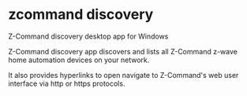 # zcommand discovery
Z-Command discovery desktop app for Windows

Z-Command discovery app discovers and lists all Z-Command z-wave home automation devices on your network.

It also provides hyperlinks to open navigate to Z-Command's web user interface via http or https protocols.


